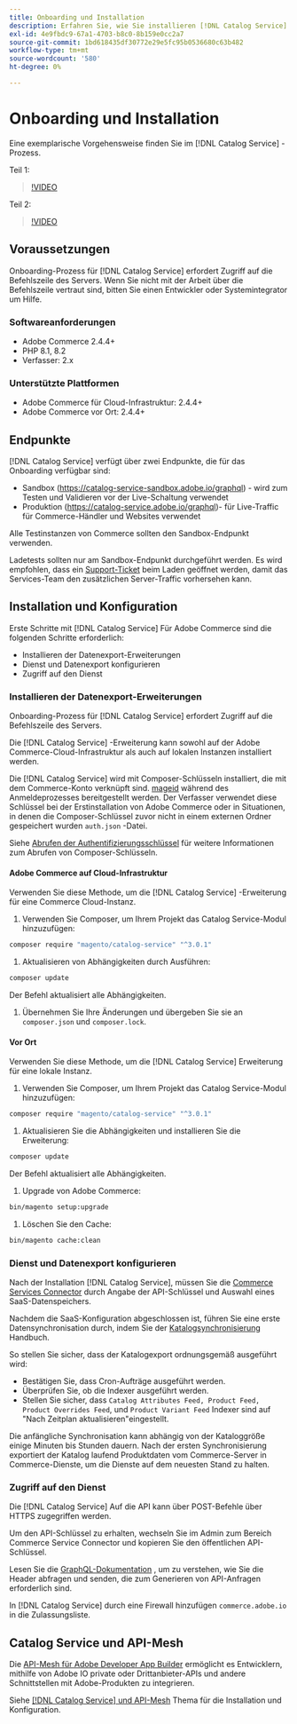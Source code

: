 ```yaml
---
title: Onboarding und Installation
description: Erfahren Sie, wie Sie installieren [!DNL Catalog Service]
exl-id: 4e9fbdc9-67a1-4703-b8c0-8b159e0cc2a7
source-git-commit: 1bd618435df30772e29e5fc95b0536680c63b482
workflow-type: tm+mt
source-wordcount: '580'
ht-degree: 0%

---
```


# Onboarding und Installation

Eine exemplarische Vorgehensweise finden Sie im [!DNL Catalog Service] -Prozess.

Teil 1:

>[!VIDEO](https://video.tv.adobe.com/v/3415599)

Teil 2:

>[!VIDEO](https://video.tv.adobe.com/v/3415600)

## Voraussetzungen

Onboarding-Prozess für [!DNL Catalog Service] erfordert Zugriff auf die Befehlszeile des Servers. Wenn Sie nicht mit der Arbeit über die Befehlszeile vertraut sind, bitten Sie einen Entwickler oder Systemintegrator um Hilfe.

### Softwareanforderungen

- Adobe Commerce 2.4.4+
- PHP 8.1, 8.2
- Verfasser: 2.x

### Unterstützte Plattformen

- Adobe Commerce für Cloud-Infrastruktur: 2.4.4+
- Adobe Commerce vor Ort: 2.4.4+

## Endpunkte

[!DNL Catalog Service] verfügt über zwei Endpunkte, die für das Onboarding verfügbar sind:

- Sandbox (https://catalog-service-sandbox.adobe.io/graphql) - wird zum Testen und Validieren vor der Live-Schaltung verwendet
- Produktion (https://catalog-service.adobe.io/graphql)- für Live-Traffic für Commerce-Händler und Websites verwendet

Alle Testinstanzen von Commerce sollten den Sandbox-Endpunkt verwenden.

Ladetests sollten nur am Sandbox-Endpunkt durchgeführt werden. Es wird empfohlen, dass ein [Support-Ticket](https://experienceleague.adobe.com/docs/commerce-knowledge-base/kb/help-center-guide/magento-help-center-user-guide.html#submit-ticket) beim Laden geöffnet werden, damit das Services-Team den zusätzlichen Server-Traffic vorhersehen kann.

## Installation und Konfiguration

Erste Schritte mit [!DNL Catalog Service] Für Adobe Commerce sind die folgenden Schritte erforderlich:

- Installieren der Datenexport-Erweiterungen
- Dienst und Datenexport konfigurieren
- Zugriff auf den Dienst

### Installieren der Datenexport-Erweiterungen

Onboarding-Prozess für [!DNL Catalog Service] erfordert Zugriff auf die Befehlszeile des Servers.

Die [!DNL Catalog Service] -Erweiterung kann sowohl auf der Adobe Commerce-Cloud-Infrastruktur als auch auf lokalen Instanzen installiert werden.

Die [!DNL Catalog Service] wird mit Composer-Schlüsseln installiert, die mit dem Commerce-Konto verknüpft sind. [mageid](https://developer.adobe.com/commerce/marketplace/guides/sellers/profile-information/) während des Anmeldeprozesses bereitgestellt werden. Der Verfasser verwendet diese Schlüssel bei der Erstinstallation von Adobe Commerce oder in Situationen, in denen die Composer-Schlüssel zuvor nicht in einem externen Ordner gespeichert wurden `auth.json` -Datei.

Siehe [Abrufen der Authentifizierungsschlüssel](https://experienceleague.adobe.com/docs/commerce-operations/installation-guide/prerequisites/authentication-keys.html) für weitere Informationen zum Abrufen von Composer-Schlüsseln.

#### Adobe Commerce auf Cloud-Infrastruktur

Verwenden Sie diese Methode, um die [!DNL Catalog Service] -Erweiterung für eine Commerce Cloud-Instanz.

1. Verwenden Sie Composer, um Ihrem Projekt das Catalog Service-Modul hinzuzufügen:

```bash
composer require "magento/catalog-service" "^3.0.1"
```

1. Aktualisieren von Abhängigkeiten durch Ausführen:

```bash
composer update
```

Der Befehl aktualisiert alle Abhängigkeiten.

1. Übernehmen Sie Ihre Änderungen und übergeben Sie sie an `composer.json` und `composer.lock`.

#### Vor Ort

Verwenden Sie diese Methode, um die [!DNL Catalog Service] Erweiterung für eine lokale Instanz.

1. Verwenden Sie Composer, um Ihrem Projekt das Catalog Service-Modul hinzuzufügen:

```bash
composer require "magento/catalog-service" "^3.0.1"
```

1. Aktualisieren Sie die Abhängigkeiten und installieren Sie die Erweiterung:

```bash
composer update
```

Der Befehl aktualisiert alle Abhängigkeiten.

1. Upgrade von Adobe Commerce:

```bash
bin/magento setup:upgrade
```

1. Löschen Sie den Cache:

```bash
bin/magento cache:clean
```

### Dienst und Datenexport konfigurieren

Nach der Installation [!DNL Catalog Service], müssen Sie die [Commerce Services Connector](https://experienceleague.adobe.com/docs/commerce-merchant-services/user-guides/integration-services/saas.html#apikey) durch Angabe der API-Schlüssel und Auswahl eines SaaS-Datenspeichers.

Nachdem die SaaS-Konfiguration abgeschlossen ist, führen Sie eine erste Datensynchronisation durch, indem Sie der [Katalogsynchronisierung](https://experienceleague.adobe.com/docs/commerce-merchant-services/user-guides/data-services/catalog-sync.html) Handbuch.

So stellen Sie sicher, dass der Katalogexport ordnungsgemäß ausgeführt wird:

- Bestätigen Sie, dass Cron-Aufträge ausgeführt werden.
- Überprüfen Sie, ob die Indexer ausgeführt werden.
- Stellen Sie sicher, dass `Catalog Attributes Feed, Product Feed, Product Overrides Feed`, und `Product Variant Feed` Indexer sind auf &quot;Nach Zeitplan aktualisieren&quot;eingestellt.

Die anfängliche Synchronisation kann abhängig von der Kataloggröße einige Minuten bis Stunden dauern. Nach der ersten Synchronisierung exportiert der Katalog laufend Produktdaten vom Commerce-Server in Commerce-Dienste, um die Dienste auf dem neuesten Stand zu halten.

### Zugriff auf den Dienst

Die [!DNL Catalog Service] Auf die API kann über POST-Befehle über HTTPS zugegriffen werden.

Um den API-Schlüssel zu erhalten, wechseln Sie im Admin zum Bereich Commerce Service Connector und kopieren Sie den öffentlichen API-Schlüssel.

Lesen Sie die [GraphQL-Dokumentation](https://developer.adobe.com/commerce/services/graphql/) , um zu verstehen, wie Sie die Header abfragen und senden, die zum Generieren von API-Anfragen erforderlich sind.

In [!DNL Catalog Service] durch eine Firewall hinzufügen `commerce.adobe.io` in die Zulassungsliste.

## Catalog Service und API-Mesh

Die [API-Mesh für Adobe Developer App Builder](https://developer.adobe.com/graphql-mesh-gateway/gateway/overview/) ermöglicht es Entwicklern, mithilfe von Adobe IO private oder Drittanbieter-APIs und andere Schnittstellen mit Adobe-Produkten zu integrieren.

Siehe  [[!DNL Catalog Service] und API-Mesh](mesh.md) Thema für die Installation und Konfiguration.
